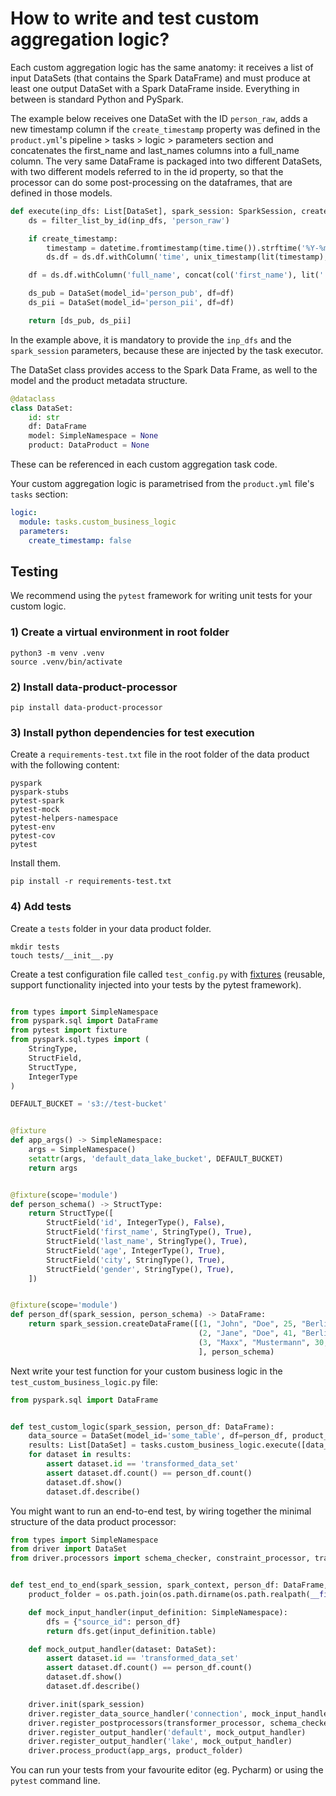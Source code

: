 # How to write and test custom aggregation logic?

Each custom aggregation logic has the same anatomy: it receives a list of input DataSets (that contains the Spark
DataFrame)
and must produce at least one output DataSet with a Spark DataFrame inside. Everything in between is standard Python and
PySpark.

The example below receives one DataSet with the ID `person_raw`, adds a new timestamp column if
the `create_timestamp`
property was defined in the `product.yml`'s pipeline > tasks > logic > parameters section and concatenates the
first_name and last_names columns into a full_name column. The very same DataFrame is packaged into two different
DataSets, with two different models referred to in the id property, so that the processor can do some post-processing on
the dataframes, that are defined in those models.

```python
def execute(inp_dfs: List[DataSet], spark_session: SparkSession, create_timestamp=False):
    ds = filter_list_by_id(inp_dfs, 'person_raw')

    if create_timestamp:
        timestamp = datetime.fromtimestamp(time.time()).strftime('%Y-%m-%d %H:%M:%S')
        ds.df = ds.df.withColumn('time', unix_timestamp(lit(timestamp), 'yyyy-MM-dd HH:mm:ss').cast("timestamp"))

    df = ds.df.withColumn('full_name', concat(col('first_name'), lit(' '), col('last_name')))

    ds_pub = DataSet(model_id='person_pub', df=df)
    ds_pii = DataSet(model_id='person_pii', df=df)

    return [ds_pub, ds_pii]
```

In the example above, it is mandatory to provide the `inp_dfs` and the `spark_session` parameters, because these
are injected by the task executor.

The DataSet class provides access to the Spark Data Frame, as well to the model and the product metadata structure.

```python
@dataclass
class DataSet:
    id: str
    df: DataFrame
    model: SimpleNamespace = None
    product: DataProduct = None
```

These can be referenced in each custom aggregation task code.

Your custom aggregation logic is parametrised from the `product.yml` file's `tasks` section:

```yaml
logic:
  module: tasks.custom_business_logic
  parameters:
    create_timestamp: false
```

## Testing

We recommend using the `pytest` framework for writing unit tests for your custom logic.

### 1) Create a virtual environment in root folder

```commandline
python3 -m venv .venv
source .venv/bin/activate
```

### 2) Install data-product-processor

```commandline
pip install data-product-processor
```

### 3) Install python dependencies for test execution

Create a `requirements-test.txt` file in the root folder of the data product with the following content:

```text
pyspark
pyspark-stubs
pytest-spark
pytest-mock
pytest-helpers-namespace
pytest-env
pytest-cov
pytest
```

Install them.

```commandline
pip install -r requirements-test.txt
```

### 4) Add tests

Create a `tests` folder in your data product folder.

```commandline
mkdir tests
touch tests/__init__.py
```

Create a test configuration file called `test_config.py`
with [fixtures](https://docs.pytest.org/en/6.2.x/fixture.html) (reusable, support functionality injected into your tests
by the pytest framework).

```python

from types import SimpleNamespace
from pyspark.sql import DataFrame
from pytest import fixture
from pyspark.sql.types import (
    StringType,
    StructField,
    StructType,
    IntegerType
)

DEFAULT_BUCKET = 's3://test-bucket'


@fixture
def app_args() -> SimpleNamespace:
    args = SimpleNamespace()
    setattr(args, 'default_data_lake_bucket', DEFAULT_BUCKET)
    return args


@fixture(scope='module')
def person_schema() -> StructType:
    return StructType([
        StructField('id', IntegerType(), False),
        StructField('first_name', StringType(), True),
        StructField('last_name', StringType(), True),
        StructField('age', IntegerType(), True),
        StructField('city', StringType(), True),
        StructField('gender', StringType(), True),
    ])


@fixture(scope='module')
def person_df(spark_session, person_schema) -> DataFrame:
    return spark_session.createDataFrame([(1, "John", "Doe", 25, "Berlin", "male"),
                                          (2, "Jane", "Doe", 41, "Berlin", "female"),
                                          (3, "Maxx", "Mustermann", 30, "Berlin", "male")
                                          ], person_schema)
```

Next write your test function for your custom business logic in the `test_custom_business_logic.py` file:

```python
from pyspark.sql import DataFrame


def test_custom_logic(spark_session, person_df: DataFrame):
    data_source = DataSet(model_id='some_table', df=person_df, product_id='some_schema')
    results: List[DataSet] = tasks.custom_business_logic.execute([data_source], spark_session)
    for dataset in results:
        assert dataset.id == 'transformed_data_set'
        assert dataset.df.count() == person_df.count()
        dataset.df.show()
        dataset.df.describe()
```

You might want to run an end-to-end test, by wiring together the minimal structure of the data product processor:

```python
from types import SimpleNamespace
from driver import DataSet
from driver.processors import schema_checker, constraint_processor, transformer_processor


def test_end_to_end(spark_session, spark_context, person_df: DataFrame, app_args):
    product_folder = os.path.join(os.path.dirname(os.path.realpath(__file__)), '..')

    def mock_input_handler(input_definition: SimpleNamespace):
        dfs = {"source_id": person_df}
        return dfs.get(input_definition.table)

    def mock_output_handler(dataset: DataSet):
        assert dataset.id == 'transformed_data_set'
        assert dataset.df.count() == person_df.count()
        dataset.df.show()
        dataset.df.describe()

    driver.init(spark_session)
    driver.register_data_source_handler('connection', mock_input_handler)
    driver.register_postprocessors(transformer_processor, schema_checker, constraint_processor)
    driver.register_output_handler('default', mock_output_handler)
    driver.register_output_handler('lake', mock_output_handler)
    driver.process_product(app_args, product_folder)
```

You can run your tests from your favourite editor (eg. Pycharm) or using the `pytest` command line.
